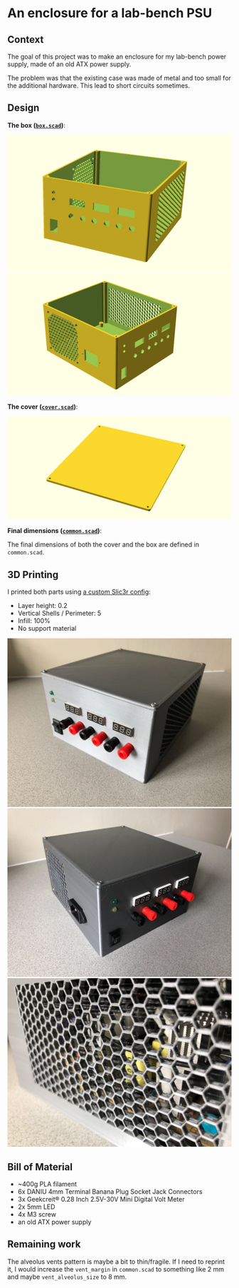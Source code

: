 # An enclosure for a lab-bench PSU

## Context

The goal of this project was to make an enclosure for my lab-bench power supply, made of an old ATX power supply.

The problem was that the existing case was made of metal and too small for the additional hardware. This lead to short circuits sometimes.

## Design

__The box ([`box.scad`](box.scad))__:

![Box Design #1](doc/box1.png)
![Box Design #2](doc/box2.png)

__The cover ([`cover.scad`](cover.scad))__:

![Cover Design](doc/cover.png)

__Final dimensions ([`common.scad`](common.scad))__:

The final dimensions of both the cover and the box are
defined in `common.scad`.

## 3D Printing

I printed both parts using [a custom Slic3r config](slic3r-config.ini):

- Layer height: 0.2
- Vertical Shells / Perimeter: 5
- Infill: 100%
- No support material

![3D Print #1](doc/printed1.jpg)
![3D Print #2](doc/printed2.jpg)
![3D Print #3](doc/printed3.jpg)

## Bill of Material

- ~400g PLA filament
- 6x DANIU 4mm Terminal Banana Plug Socket Jack Connectors
- 3x Geekcreit® 0.28 Inch 2.5V-30V Mini Digital Volt Meter
- 2x 5mm LED
- 4x M3 screw
- an old ATX power supply

## Remaining work

The alveolus vents pattern is maybe a bit to thin/fragile.
If I need to reprint it, I would increase the `vent_margin` in `common.scad`
to something like 2 mm and maybe `vent_alveolus_size` to 8 mm.
